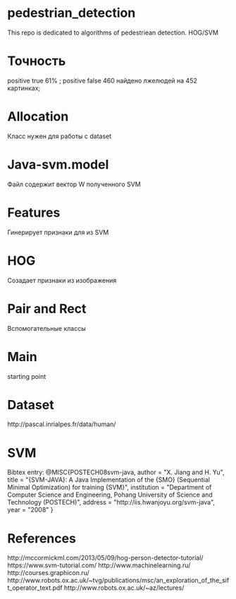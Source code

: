 # pedestrian_detection

This repo is dedicated to algorithms of pedestriean detection. HOG/SVM
<h1>Точность</h1>
positive true 61% ;
positive  false 460 найдено лжелюдей на  452 картинках;
<h1>Allocation</h1>
Класс нужен для работы с dataset
<h1>Java-svm.model</h1>
Файл содержит вектор W полученного SVM
<h1>Features</h1>
Гинерирует признаки для из SVM 
<h1>HOG</h1>
Созадает признаки из изображения
<h1>Pair and Rect</h1>
Вспомогательные классы
<h1>Main</h1>
starting point
<h1>Dataset</h1>
http://pascal.inrialpes.fr/data/human/
<h1>SVM</h1>
Bibtex entry:
@MISC{POSTECH08svm-java, 
author = "X. Jiang and H. Yu", 
title = "{SVM-JAVA}: A Java Implementation of the {SMO} (Sequential Minimal Optimization) for training {SVM}",
institution = "Department of Computer Science and Engineering, Pohang University of Science and Technology (POSTECH)",
address = "http://iis.hwanjoyu.org/svm-java",
year = "2008" 
}
<h1>References</h1>
http://mccormickml.com/2013/05/09/hog-person-detector-tutorial/
https://www.svm-tutorial.com/
http://www.machinelearning.ru/
http://courses.graphicon.ru/
http://www.robots.ox.ac.uk/~tvg/publications/msc/an_exploration_of_the_sift_operator_text.pdf
http://www.robots.ox.ac.uk/~az/lectures/

